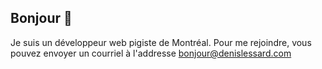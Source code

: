 ## Bonjour 👋

Je suis un développeur web pigiste de Montréal.
Pour me rejoindre, vous pouvez envoyer un courriel à l'addresse bonjour@denislessard.com

<!--
**denisdotdev/denisdotdev** is a ✨ _special_ ✨ repository because its `README.md` (this file) appears on your GitHub profile.

Here are some ideas to get you started:

- 🔭 I’m currently working on ...
- 🌱 I’m currently learning ...
- 👯 I’m looking to collaborate on ...
- 🤔 I’m looking for help with ...
- 💬 Ask me about ...
- 📫 How to reach me: ...
- 😄 Pronouns: ...
- ⚡ Fun fact: ...
-->
